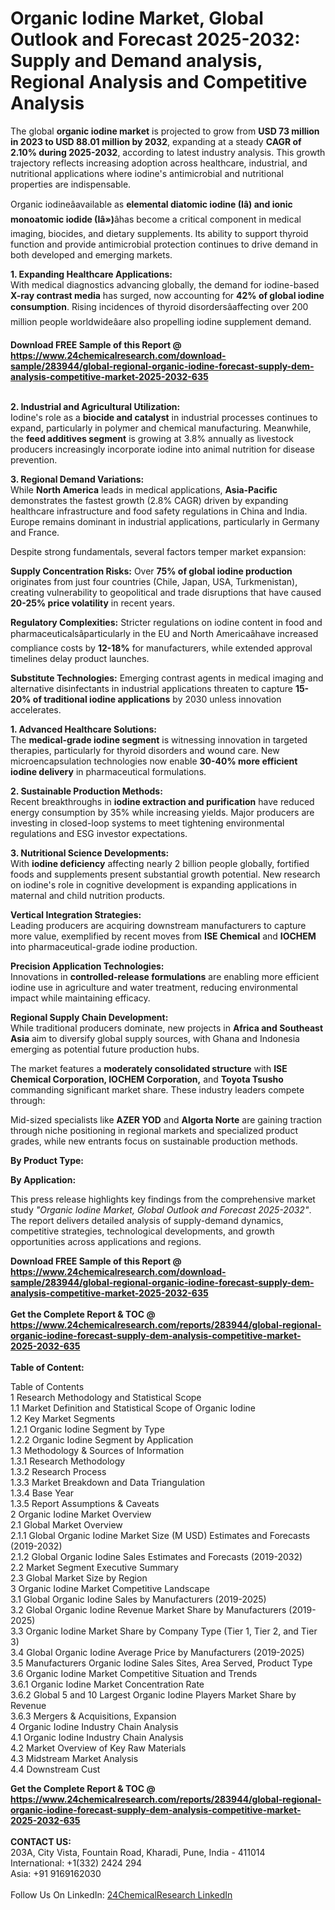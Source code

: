 <h1>Organic Iodine Market, Global Outlook and Forecast 2025-2032: Supply and Demand analysis, Regional Analysis and Competitive Analysis</h1><p>The global <strong>organic iodine market</strong> is projected to grow from <strong>USD 73 million in 2023 to USD 88.01 million by 2032</strong>, expanding at a steady <strong>CAGR of 2.10% during 2025-2032</strong>, according to latest industry analysis. This growth trajectory reflects increasing adoption across healthcare, industrial, and nutritional applications where iodine's antimicrobial and nutritional properties are indispensable.</p><p>Organic iodineâavailable as <strong>elemental diatomic iodine (Iâ) and ionic monoatomic iodide (Iâ»)</strong>âhas become a critical component in medical imaging, biocides, and dietary supplements. Its ability to support thyroid function and provide antimicrobial protection continues to drive demand in both developed and emerging markets.</p><p><strong>1. Expanding Healthcare Applications:</strong><br>
With medical diagnostics advancing globally, the demand for iodine-based <strong>X-ray contrast media</strong> has surged, now accounting for <strong>42% of global iodine consumption</strong>. Rising incidences of thyroid disordersâaffecting over 200 million people worldwideâare also propelling iodine supplement demand.</p><div><b>Download FREE Sample of this Report @ 
            <a href="https://www.24chemicalresearch.com/download-sample/283944/global-regional-organic-iodine-forecast-supply-dem-analysis-competitive-market-2025-2032-635">
            https://www.24chemicalresearch.com/download-sample/283944/global-regional-organic-iodine-forecast-supply-dem-analysis-competitive-market-2025-2032-635</a></b></div><br><p><strong>2. Industrial and Agricultural Utilization:</strong><br>
Iodine's role as a <strong>biocide and catalyst</strong> in industrial processes continues to expand, particularly in polymer and chemical manufacturing. Meanwhile, the <strong>feed additives segment</strong> is growing at 3.8% annually as livestock producers increasingly incorporate iodine into animal nutrition for disease prevention.</p><p><strong>3. Regional Demand Variations:</strong><br>
While <strong>North America</strong> leads in medical applications, <strong>Asia-Pacific</strong> demonstrates the fastest growth (2.8% CAGR) driven by expanding healthcare infrastructure and food safety regulations in China and India. Europe remains dominant in industrial applications, particularly in Germany and France.</p><p>Despite strong fundamentals, several factors temper market expansion:</p><p><strong>Supply Concentration Risks:</strong> Over <strong>75% of global iodine production</strong> originates from just four countries (Chile, Japan, USA, Turkmenistan), creating vulnerability to geopolitical and trade disruptions that have caused <strong>20-25% price volatility</strong> in recent years.</p><p><strong>Regulatory Complexities:</strong> Stricter regulations on iodine content in food and pharmaceuticalsâparticularly in the EU and North Americaâhave increased compliance costs by <strong>12-18%</strong> for manufacturers, while extended approval timelines delay product launches.</p><p><strong>Substitute Technologies:</strong> Emerging contrast agents in medical imaging and alternative disinfectants in industrial applications threaten to capture <strong>15-20% of traditional iodine applications</strong> by 2030 unless innovation accelerates.</p><p><strong>1. Advanced Healthcare Solutions:</strong><br>
The <strong>medical-grade iodine segment</strong> is witnessing innovation in targeted therapies, particularly for thyroid disorders and wound care. New microencapsulation technologies now enable <strong>30-40% more efficient iodine delivery</strong> in pharmaceutical formulations.</p><p><strong>2. Sustainable Production Methods:</strong><br>
Recent breakthroughs in <strong>iodine extraction and purification</strong> have reduced energy consumption by 35% while increasing yields. Major producers are investing in closed-loop systems to meet tightening environmental regulations and ESG investor expectations.</p><p><strong>3. Nutritional Science Developments:</strong><br>
With <strong>iodine deficiency</strong> affecting nearly 2 billion people globally, fortified foods and supplements present substantial growth potential. New research on iodine's role in cognitive development is expanding applications in maternal and child nutrition products.</p><p><strong>Vertical Integration Strategies:</strong><br>
	Leading producers are acquiring downstream manufacturers to capture more value, exemplified by recent moves from <strong>ISE Chemical</strong> and <strong>IOCHEM</strong> into pharmaceutical-grade iodine production.</p><p><strong>Precision Application Technologies:</strong><br>
	Innovations in <strong>controlled-release formulations</strong> are enabling more efficient iodine use in agriculture and water treatment, reducing environmental impact while maintaining efficacy.</p><p><strong>Regional Supply Chain Development:</strong><br>
	While traditional producers dominate, new projects in <strong>Africa and Southeast Asia</strong> aim to diversify global supply sources, with Ghana and Indonesia emerging as potential future production hubs.</p><p>The market features a <strong>moderately consolidated structure</strong> with <strong>ISE Chemical Corporation, IOCHEM Corporation,</strong> and <strong>Toyota Tsusho</strong> commanding significant market share. These industry leaders compete through:</p><p>Mid-sized specialists like <strong>AZER YOD</strong> and <strong>Algorta Norte</strong> are gaining traction through niche positioning in regional markets and specialized product grades, while new entrants focus on sustainable production methods.</p><p><strong>By Product Type:</strong></p><p><strong>By Application:</strong></p><p>This press release highlights key findings from the comprehensive market study <em>"Organic Iodine Market, Global Outlook and Forecast 2025-2032"</em>. The report delivers detailed analysis of supply-demand dynamics, competitive strategies, technological developments, and growth opportunities across applications and regions.</p><div><b>Download FREE Sample of this Report @ 
            <a href="https://www.24chemicalresearch.com/download-sample/283944/global-regional-organic-iodine-forecast-supply-dem-analysis-competitive-market-2025-2032-635">
            https://www.24chemicalresearch.com/download-sample/283944/global-regional-organic-iodine-forecast-supply-dem-analysis-competitive-market-2025-2032-635</a></b></div><br><div><b>Get the Complete Report & TOC @ 
            <a href="https://www.24chemicalresearch.com/reports/283944/global-regional-organic-iodine-forecast-supply-dem-analysis-competitive-market-2025-2032-635">
            https://www.24chemicalresearch.com/reports/283944/global-regional-organic-iodine-forecast-supply-dem-analysis-competitive-market-2025-2032-635</a></b></div><br>
            <b>Table of Content:</b><p>Table of Contents<br />
1 Research Methodology and Statistical Scope<br />
1.1 Market Definition and Statistical Scope of Organic Iodine<br />
1.2 Key Market Segments<br />
1.2.1 Organic Iodine Segment by Type<br />
1.2.2 Organic Iodine Segment by Application<br />
1.3 Methodology & Sources of Information<br />
1.3.1 Research Methodology<br />
1.3.2 Research Process<br />
1.3.3 Market Breakdown and Data Triangulation<br />
1.3.4 Base Year<br />
1.3.5 Report Assumptions & Caveats<br />
2 Organic Iodine Market Overview<br />
2.1 Global Market Overview<br />
2.1.1 Global Organic Iodine Market Size (M USD) Estimates and Forecasts (2019-2032)<br />
2.1.2 Global Organic Iodine Sales Estimates and Forecasts (2019-2032)<br />
2.2 Market Segment Executive Summary<br />
2.3 Global Market Size by Region<br />
3 Organic Iodine Market Competitive Landscape<br />
3.1 Global Organic Iodine Sales by Manufacturers (2019-2025)<br />
3.2 Global Organic Iodine Revenue Market Share by Manufacturers (2019-2025)<br />
3.3 Organic Iodine Market Share by Company Type (Tier 1, Tier 2, and Tier 3)<br />
3.4 Global Organic Iodine Average Price by Manufacturers (2019-2025)<br />
3.5 Manufacturers Organic Iodine Sales Sites, Area Served, Product Type<br />
3.6 Organic Iodine Market Competitive Situation and Trends<br />
3.6.1 Organic Iodine Market Concentration Rate<br />
3.6.2 Global 5 and 10 Largest Organic Iodine Players Market Share by Revenue<br />
3.6.3 Mergers & Acquisitions, Expansion<br />
4 Organic Iodine Industry Chain Analysis<br />
4.1 Organic Iodine Industry Chain Analysis<br />
4.2 Market Overview of Key Raw Materials<br />
4.3 Midstream Market Analysis<br />
4.4 Downstream Cust</p><div><b>Get the Complete Report & TOC @ 
            <a href="https://www.24chemicalresearch.com/reports/283944/global-regional-organic-iodine-forecast-supply-dem-analysis-competitive-market-2025-2032-635">
            https://www.24chemicalresearch.com/reports/283944/global-regional-organic-iodine-forecast-supply-dem-analysis-competitive-market-2025-2032-635</a></b></div><br><b>CONTACT US:</b><br>
            203A, City Vista, Fountain Road, Kharadi, Pune, India - 411014<br>
            International: +1(332) 2424 294<br>
            Asia: +91 9169162030 <br><br>
            Follow Us On LinkedIn: <a href="https://www.linkedin.com/company/24chemicalresearch/">24ChemicalResearch LinkedIn</a>